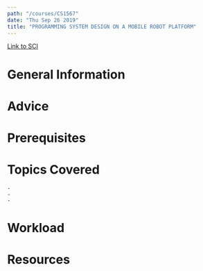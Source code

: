 ```yaml
---
path: "/courses/CS1567"
date: "Thu Sep 26 2019"
title: "PROGRAMMING SYSTEM DESIGN ON A MOBILE ROBOT PLATFORM"
---
```

[Link to SCI]("http://courses.sci.pitt.edu/courses/courses/view/CS-1567")

# General Information

# Advice


# Prerequisites
<!-- PREREQ_REPLACEMENT (Do not remove) -->

<!-- END PREREQ_REPLACEMENT (Do not remove) -->
# Topics Covered
	- 
	-
	-
# Workload

<!-- TESTIMONIALS
# Testimonials
This gets replaced with Gatsby, its
data comes from Google Sheets for easier
editing!
-->

# Resources

